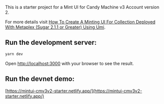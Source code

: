 This is a starter project for a Mint UI for Candy Machine v3 Account version 2.

For more details visit [How To Create A Minting UI For Collection Deployed With Metaplex (Sugar 2.1.1 or Greater) Using Umi](https://porcupineplaygroundpals.com/how-to-create-a-minting-ui-for-collection-deployed-with-metaplexs-sugar-2-1-1/).

## Run the development server:

```bash
yarn dev
```

Open [http://localhost:3000](http://localhost:3000) with your browser to see the result.

## Run the devnet demo:
[https://mintui-cmv3v2-starter.netlify.app/](https://mintui-cmv3v2-starter.netlify.app/)
